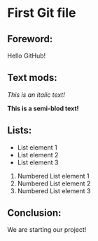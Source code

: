 # First Git file

## Foreword:

Hello GitHub!

## Text mods:

*This is an italic text!*

**This is a semi-blod text!**

## Lists:

* List element 1
* List element 2
* List element 3

1. Numbered List element 1
2. Numbered List element 2
3. Numbered List element 3

## Conclusion:

We are starting our project!